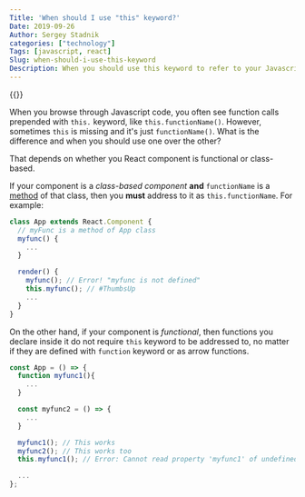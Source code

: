 ```yaml
---
Title: 'When should I use "this" keyword?'
Date: 2019-09-26
Author: Sergey Stadnik
categories: ["technology"]
Tags: [javascript, react]
Slug: when-should-i-use-this-keyword
Description: When you should use this keyword to refer to your Javascript class members.
---
```


{{<responsive-figure src="feature-this-or-not.jpg" width="640" alt="To this or not to this?">}}

When you browse through Javascript code, you often see function calls prepended with `this.` keyword, like `this.functionName()`. However, sometimes `this` is missing and it's just `functionName()`. What is the difference and when you should use one over the other?

That depends on whether you React component is functional or class-based.

<!--more-->

If your component is a *class-based component* **and** `functionName` is a [method](https://developer.mozilla.org/en-US/docs/Web/JavaScript/Reference/Functions/Method_definitions) of that class, then you **must** address to it as `this.functionName`. For example:

```javascript
class App extends React.Component {
  // myFunc is a method of App class
  myfunc() {
    ...
  }

  render() {
    myfunc(); // Error! "myfunc is not defined"
    this.myfunc(); // #ThumbsUp
    ...
  }
}
```

On the other hand, if your component is *functional*, then functions you declare inside it do not require `this` keyword to be addressed to, no matter if they are defined with `function` keyword or as arrow functions.

```javascript
const App = () => {
  function myfunc1(){
    ...
  }

  const myfunc2 = () => {
    ...
  }

  myfunc1(); // This works
  myfunc2(); // This works too
  this.myfunc1(); // Error: Cannot read property 'myfunc1' of undefined

  ...
};
```
